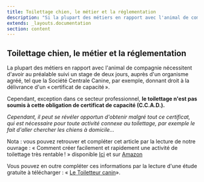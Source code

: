 ```yaml
---
title: Toilettage chien, le métier et la réglementation
description: "Si la plupart des métiers en rapport avec l'animal de compagnie nécessitent d'être titulaire du certificat de capacité, ce n'est pas le cas du toilettage canin."
extends: _layouts.documentation
section: content
---
```


Toilettage chien, le métier et la réglementation
------------------------------------------------

La plupart des métiers en rapport avec l'animal de compagnie nécessitent
d'avoir au préalable suivi un stage de deux jours, auprès d'un organisme
agréé, tel que la Société Centrale Canine, par exemple, donnant droit à
la délivrance d'un « certificat de capacité ».

Cependant, exception dans ce secteur professionnel, **le toilettage
n'est pas soumis à cette obligation de certificat de capacité
(C.C.A.D.).**

*Cependant, il peut se révéler opportun d'obtenir malgré tout ce
certificat, qui est nécessaire pour toute activité connexe au
toilettage, par exemple le fait d'aller chercher les chiens à
domicile...*

Nota : vous pouvez retrouver et compléter cet article par la lecture de
notre ouvrage : « Comment créer facilement et rapidement une activité de
toilettage très rentable ! »
disponible [Ici](https://librairie.audreco.com/book/comment-creer-facilement-et-rapidement-une-activité-de-toilettage) et
sur [Amazon](https://www.amazon.fr/facilement-rapidement-activité-toilettage-rentable/dp/2915175608/ref=sr_1_1?ie=UTF8&qid=1544532810&sr=8-1&keywords=activité+de+toilettage+rentable)

Vous pouvez en outre compléter ces informations par la lecture d'une
étude gratuite à télécharger : « [Le Toiletteur
canin](https://audreco.com/ebook-gratuit-guide-metier-formation-toiletteur-canin/)».